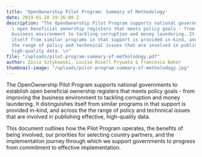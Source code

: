 ```yaml
---
title: 'OpenOwnership Pilot Program: Summary of Methodology'
date: 2019-01-28 19:26:00 Z
description: "The OpenOwnership Pilot Program supports national governments to establish
  \ open beneficial ownership registers that meets policy goals - from improving the
  business environment to tackling corruption and money laundering. It distinguishes
  itself from similar programs in that support is provided in-kind, and across the
  the range of policy and technnical issues that are involved in publishing effective,
  high-quality data. \n"
file: "/uploads/pilot-program-summary-of-metholodogy.pdf"
author: Zosia Sztykowski, Louise Rusell Prywata & Francesca Baker
thumbnail-image: "/uploads/pilot-program-summary-of-metholodogy.jpg"
---
```


The OpenOwnership Pilot Program supports national governments to establish  open beneficial ownership registers that meets policy goals - from improving the business environment to tackling corruption and money laundering. It distinguishes itself from similar programs in that support is provided in-kind, and across the the range of policy and technnical issues that are involved in publishing effective, high-quality data. 

This document outlines how the Pilot Program operates, the benefits of being involved, our priorities for selecting country partners, and the implementation journey through which we support governments to progress from commitment to effective implementation.